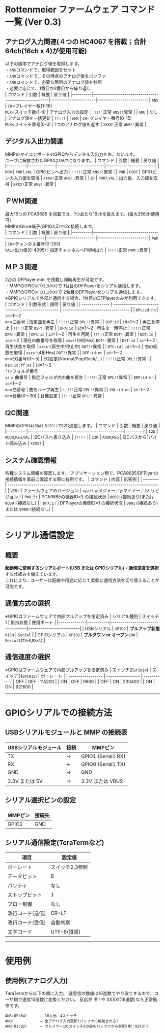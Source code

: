# Rottenmeier ファームウェア コマンド一覧 (Ver 0.3)

## アナログ入力関連(４つの HC4067 を搭載；合計64ch(16ch x 4)が使用可能)
以下の順序でアナログ値を取得します。<BR>
・`ANS`コマンドで、取得範囲をセット<BR>
・`ANU`コマンドで、その時点のアナログ値をバッファ<BR>
・`ANR`コマンドで、必要な箇所のアナログ値を参照<BR>
・必要に応じて、1番目か2番目から繰り返し<BR>
| コマンド | 引数                                                  | 概要                  | 戻り値                  |
|----------|-------------------------------------------------------|-----------------------|-------------------------|
| `ANS`    | `CH`=プレイヤー数(1-16)<br> `MUX`=スイッチ数(1-4)     | アナログ入力の設定    | `!!!!!`正常 `ANS!!`異常 |
| `ANU`    | なし                                                  | アナログ値を一括更新  | `!!!!!`                 |
| `ANR`    | `CH`=プレイヤー番号(0-15)<br> `MUX`=スイッチ番号(0-3) | 1つのアナログ値を返す | `XXXX!`正常 `ANR!!`異常 |

## デジタル入出力関連
MMPのマイコンボードのGPIOからデジタル入出力をおこないます。<BR>
ユーザに解放されたGPIOは`3`/`6`/`7`になります。
| コマンド | 引数         | 概要                   | 戻り値                  |
|----------|--------------|------------------------|-------------------------|
| `POW`    | `PORT`,`VAL` | GPIOピンへ出力         | `!!!!!`正常 `ANS!!`異常 |
| `POR`    | `PORT`       | GPIOピンの入力値を取得 | `XXXX!`正常 `ANS!!`異常 |
| `IO`     | `PORT`,`VAL` | 出力後、入力値を取得   | `XXXX!`正常 `ANS!!`異常 |

## ＰＷＭ関連
最大16つの PCA9685 を搭載でき、1つあたり16chを扱えます。(最大256ch使用可)<BR>
MMPのGlove端子(GPIO4,5)でi2c接続します。<BR>
| コマンド | 引数                                                | 概要                    | 戻り値                  |
|----------|-----------------------------------------------------|-------------------------|-------------------------|
| `PWM`    | `CH`=チャンネル番号(0-255)<br> `VAL`=出力値(0-4095) | 指定チャンネルへPWM出力 | `!!!!!`正常 `PWM!!`異常 |

## ＭＰ３関連
2台の DFPlayer mini を搭載し同時再生が可能です。<BR>
・MMPのGPIO`8(TX)`,`9(RX)`で 1台目のDFPlayerをシリアル通信します。<BR>
・MMPのGPIO`0(TX)`,`1(RX)`で 2台目のDFPlayerをシリアル通信します。<BR>
※GPIOシリアルで外部と通信する場合、1台目のDFPlayerのみが利用できます。
| コマンド       | 引数形式                       | 説明               | 戻り値                             |
| -------------- | ------------------------------ | ------------------ | ---------------------------------- |
| `DPL:id:nn`    | `id`=1～2<br>`nn`=曲番号       | 指定曲を再生       | `!!!!!`正常 `DPL!!`異常            |
| `DSP:id`       | `id`=1～2                      | 再生を停止         | `!!!!!`正常 `DSP!!`異常            |
| `DPA:id`       | `id`=1～2                      | 再生を一時停止     | `!!!!!`正常 `DPR!!`異常            |
| `DPR:id`       | `id`=1～2                      | 再生を再開         | `!!!!!`正常 `DQT!!`異常            |
| `DQT:id`       | `id`=～2                       | 現在の曲番号を取得 | `xxxx!`(4桁Hex)  `DQT!!`異常       |
| `DST:id`       | `id`=1～2                      | 再生状態を取得     | `xxxx!`(再生中/停止中) `DQT!!`異常 |
| `DTC:id`       | `id`=1～2                      | 曲の総数を取得     | `xxxx!`(4桁Hex)        `DQT!!`異常 |
| `DEF:id:nn`    | `id`=1～2<br>`nn`=EQ番号(0～5) | EQ設定(Normal/Pop/Rock/...) | `!!!!!`正常 `DPL!!`異常   |
| `DIR:id:ff:ss` | `id`=1～2<br>`ff`=フォルダ番号<br>`ss` = 曲番号 | 指定フォルダ内の曲を再生 | `!!!!!`正常 `DPL!!`異常 |
| `DRP:id:nn`    | `id`=1～2<br>`nn`=曲番号       | 曲をループ再生     | `!!!!!`正常 `DPL!!`異常            |
| `VOL:id:nn`    | `id`=1～2<br>`nn`=音量(0～30)  | 音量設定           | `!!!!!`正常 `DPL!!`異常            |

## I2C関連
MMPのGPIO`4(SDA)`,`5(SCL)`でI2C通信します。
| コマンド | 引数               | 概要                       | 戻り値  |
|----------|--------------------|----------------------------|---------|
| `I2W`    | `ADDR`,`REG`,`VAL` | I2Cバスへ書き込み          | `!!!!!` |
| `I2R`    | `ADDR`,`REG`       | I2Cバスから1バイト読み込み | `XXXX!` |

## システム確認情報
各種システム情報を確認します。
アプリケーション側で、PCA9685/DFPlyerの接続情報を事前に確認する際に有用です。
| コマンド | 内容                          | 応答例                                        |
| -------- | ----------------------------- | --------------------------------------------- |
| `VER!`   | ファームウェアのバージョン    | `xyzz!` x:メジャー／y:マイナー／zz:リビジョン |
| `PWX:3!` | PCA9865の機器ID=3 の接続状況  | `0001!`(接続あり)または `0000!`(接続なし)     |
| `DPX:1!` | DFPlayerの機器ID=1 の接続状況 | `0001!`(接続あり)または `0000!`(接続なし)     |

---
# シリアル通信設定

## 概要

**起動時に使用するシリアルポート(USB または GPIOシリアル)・通信速度を選択**する仕組みを備えています。<BR>
これにより、ユーザーは配線や用途に応じて柔軟に通信方法を切り替えることが可能です。

## 通信方式の選択
※GPIOはファームウェアで内部プルアップを指定済み
| シリアル種別 | スイッチ1 | 抵抗状態                          | 使用ポート               |
|--------------|-----------|-----------------------------------|--------------------------|
| USBシリアル  | `GPIO2`   | **プルアップ状態**`HIGH`         | `Serial`                 |
| GPIOシリアル | `GPIO2`   | **プルダウン or オープン**`LOW` | `Serial1`(`TX=0`,`RX=1`) |

## 通信速度の選択
※GPIOはファームウェアで内部プルアップを指定済み
| スイッチ2(`GPIO14`) | スイッチ3(`GPIO15`) | ボーレート |
| ----------------- | ----------------- | ---------- |
| OFF               | OFF               | 115200     |
| ON                | OFF               | 9600       |
| OFF               | ON                | 230400     |
| ON                | ON                | 921600     |

---
# GPIOシリアルでの接続方法
## USBシリアルモジュールと MMP の接続表
| USBシリアルモジュール | 接続 | MMPピン          |
| --------------------- | -- | ------------------ |
| TX                    | → | GPIO1 (Serial1 RX) |
| RX                    | ← | GPIO0 (Serial1 TX) |
| GND                   | → | GND                |
| 3.3V または 5V        | → | 3.3V または VBUS   |

## シリアル選択ピンの設定
| MMPピン | 接続先 |
| ------- | ------ |
| GPIO2   | GND    |

## シリアル通信設定(TeraTermなど)
| 項目               | 設定値          |
| ------------------ | --------------- |
| ボーレート         | スイッチ2,3参照 |
| データビット       | 8               |
| パリティ           | なし            |
| ストップビット     | 1               |
| フロー制御         | なし            |
| 改行コード(送信)   | CR+LF           |
| 改行コード(受信)   | 自動判別        |
| 文字コード         | UTF-8(推奨)     |

---
# 使用例

## 使用例(アナログ入力)
TeraTermから以下の順に入力。
送受信の数値は16進数でやり取りするので、ユーザ側で適宜10進数に変換ください。
反応が !!!!! や XXXX!(16進数)なら正常動作です。
```
ANS:0F:04!      ← 16人分、4スイッチ
ANU!            ← 全アナログ入力更新(バッファに格納される)
ANR:01:02!      ← プレイヤー1のスイッチ2の値をバッファから参照(例：02F3!)
```
